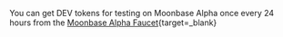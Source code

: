 You can get DEV tokens for testing on Moonbase Alpha once every 24 hours from the [Moonbase Alpha Faucet](https://faucet.moonbeam.network){target=\_blank}